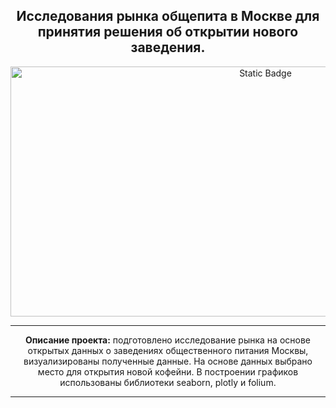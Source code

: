 <h2 align="center"> Исследования рынка общепита в Москве для принятия решения об
открытии нового заведения.</h2>

<p align="center" dir="auto">
<img alt="Static Badge" src="https://img.freepik.com/free-vector/coffee-shop-concept-illustration_114360-6551.jpg?w=1380&t=st=1695230542~exp=1695231142~hmac=3b3060186d1709f3cd560b41f40b3ee28cbcb7853410d4ecc52e438106237cd3" width="800" height="400">
</p>

<hr>

<p align="center" dir="auto"> 
<b>Описание проекта:</b> подготовлено исследование рынка на основе открытых данных о заведениях общественного питания Москвы, визуализированы полученные данные. 
На основе данных выбрано место для открытия новой кофейни. В построении графиков использованы библиотеки seaborn, plotly и folium. 

 
<hr>
